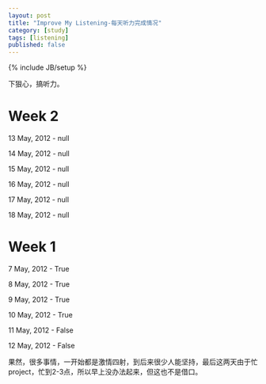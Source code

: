 ```yaml
---
layout: post
title: "Improve My Listening-每天听力完成情况"
category: [study] 
tags: [listening]
published: false
---
```

{% include JB/setup %}

下狠心，搞听力。

Week 2
==========

13 May, 2012 - null

14 May, 2012 - null

15 May, 2012 - null

16 May, 2012 - null

17 May, 2012 - null

18 May, 2012 - null

Week 1
==========

7 May, 2012 - True

8 May, 2012 - True

9 May, 2012 - True

10 May, 2012 - True

11 May, 2012 - False

12 May, 2012 - False

果然，很多事情，一开始都是激情四射，到后来很少人能坚持，最后这两天由于忙project，忙到2-3点，所以早上没办法起来，但这也不是借口。